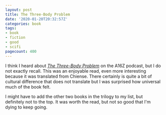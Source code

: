 ```yaml
---
layout: post
title: The Three-Body Problem
date: '2020-01-20T20:32:57Z'
categories: book
tags:
- book
- fiction
- good
- scifi
pagecount: 400
---
```


I think I heard about [*The Three-Body Problem*][book-amaz] on the A16Z podcast, but I do not
exactly recall. This was an enjoyable read, even more interesting because it was translated from
Chiense. There certainly is quite a bit of cultural difference that does not translate but I was
surprised how universal much of the book felt.

I might have to add the other two books in the trilogy to my list, but definitely not to the top. It
was worth the read, but not so good that I'm dying to keep going.

[book-amaz]:      https://www.amazon.com/Three-Body-Problem-Remembrance-Earths-Past-ebook/dp/B00IQO403K
